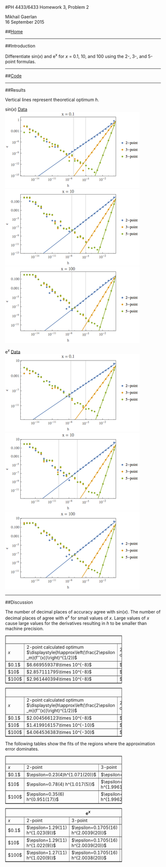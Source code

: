 <script type="text/javascript" src="http://latex.codecogs.com/latexit.js"></script>
<script type="text/javascript">
LatexIT.add('p',true);
LatexIT.add('td',true);
LatexIT.add('th',true);
</script>
#PH 4433/6433 Homework 3, Problem 2

Mikhail Gaerlan  
16 September 2015

##[Home](../hw3.html)

---
##Introduction

Differentiate sin(*x*) and e<sup>x</sup> for *x* = 0.1, 10, and 100 using the 2-, 3-, and 5-point formulas.

---
##[Code](hw3-2.f90)

---
##Results

Vertical lines represent theoretical optimum *h*.  

sin(*x*) [Data](hw3-2-sin.txt)  
![x=0.1](plot01sin.png)
![x=10](plot10sin.png)
![x=100](plot100sin.png)

e<sup>*x*</sup> [Data](hw3-2-e.txt)  
![x=0.1](plot01e.png)
![x=10](plot10e.png)
![x=100](plot100e.png)

---
##Discussion

The number of decimal places of accuracy agree with sin(*x*). The number of decimal places of agree with e<sup>*x*</sup> for small values of *x*. Large values of *x* cause large values for the derivatives resulting in *h* to be smaller than machine precision.  

<table border="1" style="width:75%">
  <tr>
	<th colspan=5>sin(<em>x</em>)</th>
  </tr>
  <tr>
    <td><em>x</em></td>
	<td>2-point calculated optimum $\displaystyle{h\approx\left(\frac{2\epsilon _m}{f''(x)}\right)^{1/2}}$</td>
	<td>2-point actual optimum</td>
	<td>3-point calculated optimum $\displaystyle{h\approx\left(\frac{3\epsilon _m}{f'''(x)}\right)^{1/3}}$</td>
	<td>3-point actual optimum</td>
  </tr>
  <tr>
	<td>$0.1$</td>
	<td>$6.669559378\times 10^{-8}$</td>
	<td>$\sim10^{-9}$</td>
	<td>$8.748068878\times 10^{-6}$</td>
	<td>$\sim10^{-6}$</td>
  </tr>
  <tr>
	<td>$10$</td>
	<td>$2.857111795\times 10^{-8}$</td>
	<td>$\sim10^{-8}$</td>
	<td>$9.259499197\times 10^{-6}$</td>
	<td>$\sim10^{-5}$</td>
  </tr>
  <tr>
	<td>$100$</td>
	<td>$2.961440394\times 10^{-8}$</td>
	<td>$\sim10^{-8}$</td>
	<td>$9.175530780\times 10^{-6}$</td>
	<td>$\sim10^{-5}$</td>
  </tr>
</table>  

<table border="1" style="width:75%">
  <tr>
	<th colspan=5>e<em><sup>x</sup></em></th>
  </tr>
  <tr>
    <td><em>x</em></td>
	<td>2-point calculated optimum $\displaystyle{h\approx\left(\frac{2\epsilon _m}{f''(x)}\right)^{1/2}}$</td>
	<td>2-point actual optimum</td>
	<td>3-point calculated optimum $\displaystyle{h\approx\left(\frac{3\epsilon _m}{f'''(x)}\right)^{1/3}}$</td>
	<td>3-point actual optimum</td>
  </tr>
  <tr>
	<td>$0.1$</td>
	<td>$2.004566123\times 10^{-8}$</td>
	<td>$\sim10^{-9}$</td>
	<td>$8.447159163\times 10^{-6}$</td>
	<td>$\sim10^{-6}$</td>
  </tr>
  <tr>
	<td>$10$</td>
	<td>$1.419916157\times 10^{-10}$</td>
	<td>$\sim10^{-8}$</td>
	<td>$3.115579855\times 10^{-7}$</td>
	<td>$\sim10^{-5}$</td>
  </tr>
  <tr>
	<td>$100$</td>
	<td>$4.064536383\times 10^{-30}$</td>
	<td>$\sim10^{-8}$</td>
	<td>$2.915442161\times 10^{-20}$</td>
	<td>$\sim10^{-5}$</td>
  </tr>
</table>

The following tables show the fits of the regions where the approximation error dominates.  

<table border="1" style="width:75%">
  <tr>
	<th colspan=4>sin(<em>x</em>)</th>
  </tr>
  <tr>
    <td><em>x</em></td>
	<td>2-point</td>
	<td>3-point</td>
	<td>5-point</td>
  </tr>
  <tr>
	<td>$0.1$</td>
	<td>$\epsilon=0.23(4)h^{1.071(20)}$</td>
	<td>$\epsilon=0.1629(15)h^{1.9961(20)}$</td>
	<td>$\epsilon=0.0309(9)h^{3.978(11)}$</td>
  </tr>
  <tr>
	<td>$10$</td>
	<td>$\epsilon=0.78(4) h^{1.017(5)}$</td>
	<td>$\epsilon=0.1629(15) h^{1.9961(20)}$</td>
	<td>$\epsilon=0.0309(9) h^{3.978(11)}$</td>
  </tr>
  <tr>
	<td>$100$</td>
	<td>$\epsilon=0.35(6) h^{0.951(17)}$</td>
	<td>$\epsilon=0.1630(16) h^{1.9962(20)}$</td>
	<td>$\epsilon=0.0309(9) h^{3.979(11)}$</td>
  </tr>
</table>  

<table border="1" style="width:75%">
  <tr>
	<th colspan=4>e<sup><em>x</em></sup></th>
  </tr>
  <tr>
    <td><em>x</em></td>
	<td>2-point</td>
	<td>3-point</td>
	<td>5-point</td>
  </tr>
  <tr>
	<td>$0.1$</td>
	<td>$\epsilon=1.29(11) h^{1.023(9)}$</td>
	<td>$\epsilon=0.1705(16) h^{2.0039(20)}$</td>
	<td>$\epsilon=0.0360(11) h^{4.022(11)}$</td>
  </tr>
  <tr>
	<td>$10$</td>
	<td>$\epsilon=1.29(11) h^{1.022(9)}$</td>
	<td>$\epsilon=0.1705(16) h^{2.0039(20)}$</td>
	<td>$\epsilon=0.0360(11) h^{4.022(11)}$</td>
  </tr>
  <tr>
	<td>$100$</td>
	<td>$\epsilon=1.27(11) h^{1.020(9)}$</td>
	<td>$\epsilon=0.1705(16) h^{2.0038(20)}$</td>
	<td>$\epsilon=0.0360(11) h^{4.022(11)}$</td>
  </tr>
</table>
